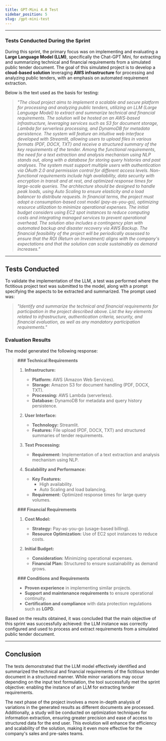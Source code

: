 ```yaml
---
title: GPT-Mini 4.0 Test
sidebar_position: 5
slug: /gpt-mini-test
---
```


---

### **Tests Conducted During the Sprint**  

During this sprint, the primary focus was on implementing and evaluating a **Large Language Model (LLM)**, specifically the Chat-GPT Mini, for extracting and summarizing technical and financial requirements from a simulated public tender document. The goal of this simulated project is to develop a **cloud-based solution** leveraging **AWS infrastructure** for processing and analyzing public tenders, with an emphasis on automated requirement extraction.  

Below is the text used as the basis for testing:  

> _"The cloud project aims to implement a scalable and secure platform for processing and analyzing public tenders, utilizing an LLM (Large Language Model) to extract and summarize technical and financial requirements. The solution will be hosted on an AWS-based infrastructure, leveraging services such as S3 for document storage, Lambda for serverless processing, and DynamoDB for metadata persistence. The system will feature an intuitive web interface developed with Streamlit, allowing users to upload files in various formats (PDF, DOCX, TXT) and receive a structured summary of the key requirements of the tender. Among the functional requirements, the need for a text extraction and analysis mechanism using NLP stands out, along with a database for storing query histories and past analyses. The system must support multiple users with authentication via OAuth 2.0 and permission control for different access levels. Non-functional requirements include high availability, data security with encryption in transit and at rest, and optimized response times for large-scale queries. The architecture should be designed to handle peak loads, using Auto Scaling to ensure elasticity and a load balancer to distribute requests. In financial terms, the project must adopt a consumption-based cost model (pay-as-you-go), optimizing resource utilization to minimize operational expenses. The initial budget considers using EC2 spot instances to reduce computing costs and integrating managed services to prevent operational overhead. The solution also includes a contingency plan with automated backup and disaster recovery via AWS Backup. The financial feasibility of the project will be periodically assessed to ensure that the ROI (Return on Investment) aligns with the company's expectations and that the solution can scale sustainably as demand increases."_

---


## **Tests Conducted**  

To validate the implementation of the LLM, a test was performed where the fictitious project text was submitted to the model, along with a prompt specifying the aspects to be extracted and summarized. The prompt used was:  

> _"Identify and summarize the technical and financial requirements for participation in the project described above. List the key elements related to infrastructure, authentication criteria, security, and financial evaluation, as well as any mandatory participation requirements."_

### **Evaluation Results**  

The model generated the following response:  

> **### Technical Requirements**  
>  
> 1. **Infrastructure:**  
>    - **Platform:** AWS (Amazon Web Services).  
>    - **Storage:** Amazon S3 for document handling (PDF, DOCX, TXT).  
>    - **Processing:** AWS Lambda (serverless).  
>    - **Database:** DynamoDB for metadata and query history persistence.  
>  
> 2. **User Interface:**  
>    - **Technology:** Streamlit.  
>    - **Features:** File upload (PDF, DOCX, TXT) and structured summaries of tender requirements.  
>  
> 3. **Text Processing:**  
>    - **Requirement:** Implementation of a text extraction and analysis mechanism using NLP.  
>  
> 4. **Scalability and Performance:**  
>    - **Key Features:**  
>       - High availability.  
>       - Auto Scaling and load balancing.  
>    - **Requirement:** Optimized response times for large query volumes.  
>  
> **### Financial Requirements**  
>  
> 1. **Cost Model:**  
>    - **Strategy:** Pay-as-you-go (usage-based billing).  
>    - **Resource Optimization:** Use of EC2 spot instances to reduce costs.  
>  
> 2. **Initial Budget:**  
>    - **Consideration:** Minimizing operational expenses.  
>    - **Financial Plan:** Structured to ensure sustainability as demand grows.  
>  
> **### Conditions and Requirements**  
>  
> - **Proven experience** in implementing similar projects.  
> - **Support and maintenance requirements** to ensure operational continuity.  
> - **Certification and compliance** with data protection regulations such as **LGPD**.  

Based on the results obtained, it was concluded that the main objective of this sprint was successfully achieved: the LLM instance was correctly configured and used to process and extract requirements from a simulated public tender document.  

---

## **Conclusion**  

The tests demonstrated that the LLM model effectively identified and summarized the technical and financial requirements of the fictitious tender document in a structured manner. While minor variations may occur depending on the input text formulation, the tool successfully met the sprint objective: enabling the instance of an LLM for extracting tender requirements.  

The next phase of the project involves a more in-depth analysis of variations in the generated results as different documents are processed. Additionally, a study will be conducted on optimization techniques for information extraction, ensuring greater precision and ease of access to structured data for the end user. This evolution will enhance the efficiency and scalability of the solution, making it even more effective for the company's sales and pre-sales teams.